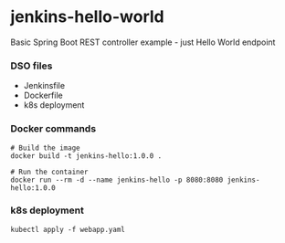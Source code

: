 # jenkins-hello-world
Basic Spring Boot REST controller example - just Hello World endpoint

### DSO files
* Jenkinsfile
* Dockerfile
* k8s deployment

### Docker commands
    # Build the image
    docker build -t jenkins-hello:1.0.0 .

    # Run the container
    docker run --rm -d --name jenkins-hello -p 8080:8080 jenkins-hello:1.0.0

### k8s deployment
    kubectl apply -f webapp.yaml
